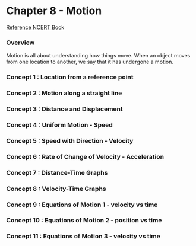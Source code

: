 # Chapter 8 - Motion
[Reference NCERT Book]([https://ncert.nic.in/textbook.php?iesc1=8-15](https://ncert.nic.in/textbook.php?iesc1=8-15))

### Overview
Motion is all about understanding how things move. When an object moves from one location to another, we say that it has undergone a motion.

### Concept 1 : Location from a reference point

### Concept 2 : Motion along a straight line

### Concept 3 : Distance and Displacement

### Concept 4 : Uniform Motion - Speed

### Concept 5 : Speed with Direction - Velocity
### Concept 6 : Rate of Change of Velocity - Acceleration
### Concept 7 : Distance-Time Graphs
### Concept 8 : Velocity-Time Graphs
### Concept 9 : Equations of Motion 1 - velocity vs time
### Concept 10 : Equations of Motion 2 - position vs time
### Concept 11 : Equations of Motion 3 - velocity vs time

<!--stackedit_data:
eyJoaXN0b3J5IjpbLTIwODkxOTI4ODJdfQ==
-->